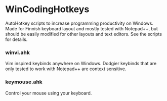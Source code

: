 # WinCodingHotkeys

AutoHotkey scripts to increase programming productivity on Windows. Made for Finnish keyboard layout and mostly tested with Notepad++, but should be easily modified for other layouts and text editors. See the scripts for details. 

### winvi.ahk

Vim inspired keybinds anywhere on Windows. Dodgier keybinds that are only tested to work with Notepad++ are context sensitive. 

### keymouse.ahk

Control your mouse using your keyboard. 
